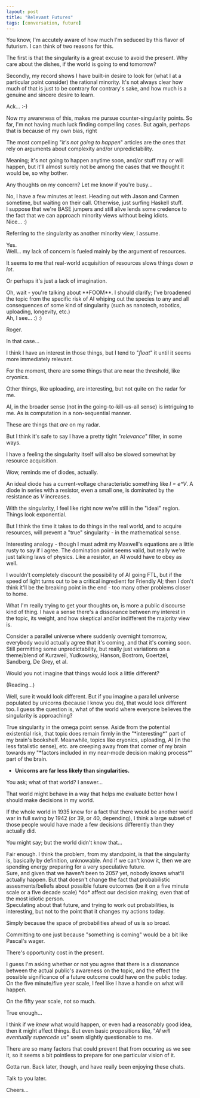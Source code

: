 ```yaml
---
layout: post
title: "Relevant Futures"
tags: [conversation, future]
---
```


You know, I'm accutely aware of how much I'm seduced by this flavor of futurism. I can think of 
two reasons for this.

The first is that the singularity is a great excuse to avoid the present. Why care about the dishes, if the world is going to end tomorrow?

Secondly, my record shows I have built-in desire to look for (what I at a particular point consider) the rational minority. It's not always
clear how much of that is just to be contrary for contrary's sake, and how much is a genuine and sincere desire to learn. 

<div markdown="1" class="quote">
    
Ack... :-)

</div>
Now my awareness of this, makes me pursue counter-singularity points. So far, I'm not having much
luck finding compelling cases. But again, perhaps that is because of my own bias, right

The most compelling "*it's not going to happen*" articles are the ones that rely on
arguments about complexity and/or unpredictability.

Meaning; it's not going to happen anytime soon, and/or stuff may or will happen,
but it'll almost surely not be among the cases that we thought it would be, so why
bother.

Any thoughts on my concern? Let me know if you're busy...

<div markdown="1" class="quote">
No, I have a few minutes at least. Heading out with Jason and
Carmen sometime, but waiting on their call. Otherwise, just surfing
Haskell stuff.

</div>
I suppose that we're BASE jumpers and still alive lends some credence to the fact
that we can approach minority views without being idiots.

<div markdown="1" class="quote">
Nice... :)

Referring to the singularity as another minority view, I assume.

</div>
Yes.

<div markdown="1" class="quote">
Well... my lack of concern is fueled mainly by the argument of resources.

It seems to me that real-world acquisition of resources slows things down *a lot*.

Or perhaps it's just a lack of imagination.

</div>
Oh, wait - you're talking about **FOOM**. I should clarify; I've broadened the
topic from the specific risk of AI whiping out the species to any and all consequences
of some kind of singularity (such as nanotech, robotics, uploading, longevity, etc.)

<div markdown="1" class="quote">
Ah, I see...     :) :)

Roger.

In that case...

I think I have an interest in those things, but I tend to "*float*" it until it seems
more immediately relevant.

For the moment, there are some things that are near the threshold, like cryonics.

Other things, like uploading, are interesting, but not quite on the radar for me.

AI, in the broader sense (not in the going-to-kill-us-all sense) is intriguing to
me. As is computation in a non-sequential manner.

These are things that *are* on my radar.

But I think it's safe to say I have a pretty tight "*relevance*" filter, in some ways.

I have a feeling the singularity itself will also be slowed somewhat by resource
acquisition.

Wow, reminds me of diodes, actually.

An ideal diode has a current-voltage characteristic something like *I = e^V*. A diode in series with a
resistor, even a small one, is dominated by the resistance as *V* increases.

With the singularity, I feel like right now we're still in the "ideal" region. Things
look exponential.

But I think the time it takes to do things in the real world, and to acquire resources,
will prevent a "true" singularity - in the mathematical sense.
</div>

Interesting analogy - though I must admit my Maxwell's equations are a little rusty
to say if I agree. The domination point seems valid, but really we're just talking
laws of physics. Like a resistor, an AI would have to obey as well.

I wouldn't completely discount the possibility of AI going FTL, but if the speed of light
turns out to be a critical ingredient for Friendly AI; then I don't think it'll be the
breaking point in the end - too many other problems closer to home.

What I'm really trying to get your thoughts on, is more a public discourse kind of thing. I
have a sense there's a dissonance between my interest in the topic, its weight, and how
skeptical and/or indifferent the majority view is.

Consider a parallel universe where suddenly overnight tomorrow, everybody would
actually agree that it's coming, and that it's coming soon. Still permitting some
unpredictability, but really just variations on a theme/blend of Kurzweil, Yudkowsky, Hanson,
Bostrom, Goertzel, Sandberg, De Grey, et al.

Would you not imagine that things would look a little different?

<div markdown="1" class="quote">
(Reading...)

Well, sure it would look different. But if you imagine a parallel universe populated
by unicorns (because I know you do), that would look different too. I guess the
question is, what of the world where everyone believes the singularity is approaching?

</div>
True singularity in the omega point sense. Aside from the potential existential
risk, that topic does remain firmly in the "*interesting*" part of my brain's bookshelf.
Meanwhile, topics like cryonics, uploading, AI (in the less fatalistic sense), etc.
are creeping away from that corner of my brain towards my "*factors included in my
near-mode decision making process*" part of the brain.

 * **Unicorns are far less likely than singularities.**

You ask; what of that world? I answer...

That world might behave in a way that helps me evaluate better how I should
make decisions in my world.

If the whole world in 1935 knew for a fact that there would be another world war in
full swing by 1942 (or 39, or 40, depending), I think a large subset of those
people would have made a few decisions differently than they actually did.

You might say; but the world didn't know that...

<div markdown="1" class="quote">
Fair enough. I think the problem, from my standpoint, is that the singularity is,
basically by definition, unknowable. And if we can't know it, then we are spending
energy preparing for a very speculative future.

</div>
Sure, and given that we haven't been to 2057 yet, nobody knows what'll actually
happen. But that doesn't change the fact that probabilistic assesments/beliefs about
possible future outcomes (be it on a five minute scale or a five decade scale) *do*
affect our decision making; even that of the most idiotic person.

<div markdown="1" class="quote">
Speculating about that future, and trying to work out probabilities, is interesting,
but not to the point that it changes my actions today.

Simply because the space of probabilities ahead of us is so broad.

Committing to one just because "something is coming" would be a bit like Pascal's
wager.

There's opportunity cost in the present.

</div>
I guess I'm asking whether or not you agree that there is a dissonance between the
actual public's awareness on the topic, and the effect the possible significance
of a future outcome could have on the public today.

<div markdown="1" class="quote">
On the five minute/five year scale, I feel like I have a handle on what will happen.

On the fifty year scale, not so much.

</div>
True enough...

<div markdown="1" class="quote">

I think if we *knew* what would happen, or even had a reasonably good idea, then
it might affect things. But even basic propositions like, "*AI will eventually supercede
us*" seem slightly questionable to me.

There are so many factors that could prevent that from occuring as we see it, so
it seems a bit pointless to prepare for one particular vision of it.

Gotta run. Back later, though, and have really been enjoying these chats.

Talk to you later.

</div>
Cheers...
